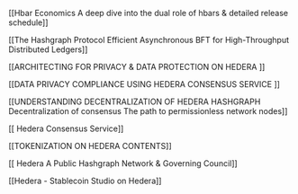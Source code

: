 [[Hbar Economics A deep dive into the dual role of hbars & detailed release schedule]]

[[The Hashgraph Protocol Efficient Asynchronous BFT for High-Throughput Distributed Ledgers]]

[[ARCHITECTING FOR PRIVACY & DATA PROTECTION ON HEDERA ]]

[[DATA PRIVACY COMPLIANCE USING HEDERA CONSENSUS SERVICE ]]

[[UNDERSTANDING DECENTRALIZATION OF HEDERA HASHGRAPH Decentralization of consensus The path to permissionless network nodes]]

[[ Hedera Consensus Service]]

[[TOKENIZATION ON HEDERA CONTENTS]]

[[ Hedera A Public Hashgraph Network & Governing Council]]

[[Hedera - Stablecoin Studio on Hedera]]









